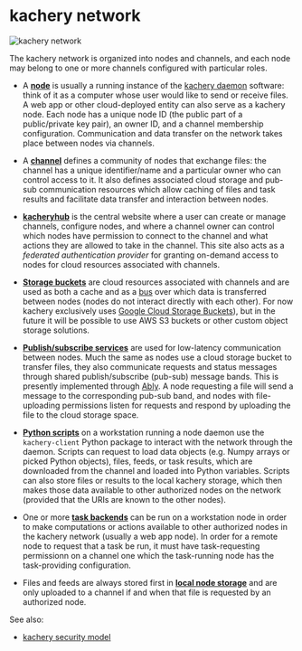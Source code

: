 # kachery network

![kachery network](https://docs.google.com/drawings/d/e/2PACX-1vQUnokzwrFHdIO-LjloBjHGbOHE7uaLEh9frzx-WrJbn_z0lIScFhyNWCBYZfj6ofjNHRoJbzjJbFlS/pub?w=960&h=720)

The kachery network is organized into nodes and channels, and each node may belong to one or more channels configured with particular roles.

* A **[node](./node.md)** is usually a running instance of the [kachery daemon](https://github.com/kacheryhub/kachery-daemon) software: think of it as a computer
whose user would like to send or receive files. A web app or other cloud-deployed entity can also serve as a kachery node. Each node has a unique node ID (the public part of a public/private key pair), an owner ID, and a channel membership configuration. Communication and data transfer on the network takes
place between nodes via channels.

* A **[channel](./channel.md)** defines a community of nodes that exchange files: the channel has
a unique identifier/name and a particular owner who can control access to it. It also
defines associated cloud storage and pub-sub communication resources which allow caching of files and task results and facilitate data transfer and interaction between nodes.

* **[kacheryhub](./hub.md)** is the central website where a user
can create or manage channels, configure nodes, and where a channel owner
can control which nodes have permission to connect to the channel
and what actions they are allowed to take in the channel. This site also acts as a *federated authentication provider* for granting on-demand access to nodes for cloud resources associated with channels.

* **[Storage buckets](./storage-bucket.md)** are cloud resources associated with channels and are used as both a cache and as a [bus](https://en.wikipedia.org/wiki/Bus_(computing))
over which data is transferred between nodes (nodes do not interact directly with each other). For now kachery exclusively uses
[Google Cloud Storage Buckets](https://cloud.google.com/storage/docs/creating-buckets)), but in the future it will be possible to use AWS S3 buckets or other custom object storage solutions.

* **[Publish/subscribe services](./pub-sub.md)** are used for low-latency communication between nodes. Much the same as nodes use a cloud storage
bucket to transfer files, they also communicate requests and status messages
through shared publish/subscribe (pub-sub) message bands. This is presently implemented
through [Ably](https://ably.com/pub-sub-messaging). A node requesting
a file will send a message to the corresponding pub-sub band,
and nodes with file-uploading permissions listen for requests and respond by uploading
the file to the cloud storage space.

* **[Python scripts](./sharing-data.md)** on a workstation running a node daemon use the `kachery-client` Python package to interact with the network through the daemon. Scripts can request to load data objects (e.g. Numpy arrays or picked Python objects), files, feeds, or task results, which are downloaded from the channel and loaded into Python variables. Scripts can also store files or results to the local kachery storage, which then makes those data available to other authorized nodes on the network (provided that the URIs are known to the other nodes).

* One or more **[task backends](./tasks.md)** can be run on a workstation node in order to make computations or actions available to other authorized nodes in the kachery network (usually a web app node). In order for a remote node to request that a task be run, it must have task-requesting permissionn on a channel one which the task-running node has the task-providing configuration.

* Files and feeds are always stored first in **[local node storage](./local-node-storage.md)** and are only uploaded to a channel if and when that file is requested by an authorized node.

See also:

* [kachery security model](./security.md)

